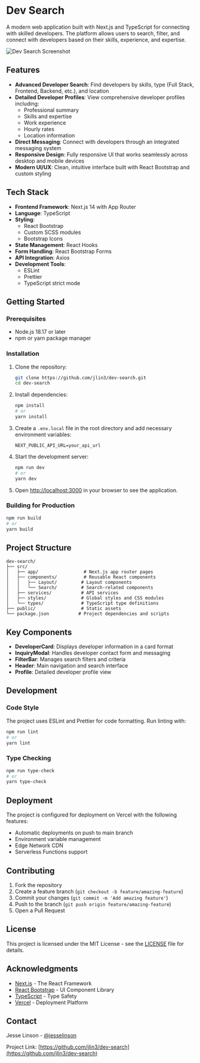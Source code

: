 # Dev Search

A modern web application built with Next.js and TypeScript for connecting with skilled developers. The platform allows users to search, filter, and connect with developers based on their skills, experience, and expertise.

![Dev Search Screenshot](public/screenshot.png)

## Features

- **Advanced Developer Search**: Find developers by skills, type (Full Stack, Frontend, Backend, etc.), and location
- **Detailed Developer Profiles**: View comprehensive developer profiles including:
  - Professional summary
  - Skills and expertise
  - Work experience
  - Hourly rates
  - Location information
- **Direct Messaging**: Connect with developers through an integrated messaging system
- **Responsive Design**: Fully responsive UI that works seamlessly across desktop and mobile devices
- **Modern UI/UX**: Clean, intuitive interface built with React Bootstrap and custom styling

## Tech Stack

- **Frontend Framework**: Next.js 14 with App Router
- **Language**: TypeScript
- **Styling**: 
  - React Bootstrap
  - Custom SCSS modules
  - Bootstrap Icons
- **State Management**: React Hooks
- **Form Handling**: React Bootstrap Forms
- **API Integration**: Axios
- **Development Tools**:
  - ESLint
  - Prettier
  - TypeScript strict mode

## Getting Started

### Prerequisites

- Node.js 18.17 or later
- npm or yarn package manager

### Installation

1. Clone the repository:
   ```bash
   git clone https://github.com/jlin3/dev-search.git
   cd dev-search
   ```

2. Install dependencies:
   ```bash
   npm install
   # or
   yarn install
   ```

3. Create a `.env.local` file in the root directory and add necessary environment variables:
   ```env
   NEXT_PUBLIC_API_URL=your_api_url
   ```

4. Start the development server:
   ```bash
   npm run dev
   # or
   yarn dev
   ```

5. Open [http://localhost:3000](http://localhost:3000) in your browser to see the application.

### Building for Production

```bash
npm run build
# or
yarn build
```

## Project Structure

```
dev-search/
├── src/
│   ├── app/                 # Next.js app router pages
│   ├── components/          # Reusable React components
│   │   ├── Layout/         # Layout components
│   │   └── Search/         # Search-related components
│   ├── services/           # API services
│   ├── styles/             # Global styles and CSS modules
│   └── types/              # TypeScript type definitions
├── public/                 # Static assets
└── package.json           # Project dependencies and scripts
```

## Key Components

- **DeveloperCard**: Displays developer information in a card format
- **InquiryModal**: Handles developer contact form and messaging
- **FilterBar**: Manages search filters and criteria
- **Header**: Main navigation and search interface
- **Profile**: Detailed developer profile view

## Development

### Code Style

The project uses ESLint and Prettier for code formatting. Run linting with:

```bash
npm run lint
# or
yarn lint
```

### Type Checking

```bash
npm run type-check
# or
yarn type-check
```

## Deployment

The project is configured for deployment on Vercel with the following features:

- Automatic deployments on push to main branch
- Environment variable management
- Edge Network CDN
- Serverless Functions support

## Contributing

1. Fork the repository
2. Create a feature branch (`git checkout -b feature/amazing-feature`)
3. Commit your changes (`git commit -m 'Add amazing feature'`)
4. Push to the branch (`git push origin feature/amazing-feature`)
5. Open a Pull Request

## License

This project is licensed under the MIT License - see the [LICENSE](LICENSE) file for details.

## Acknowledgments

- [Next.js](https://nextjs.org/) - The React Framework
- [React Bootstrap](https://react-bootstrap.github.io/) - UI Component Library
- [TypeScript](https://www.typescriptlang.org/) - Type Safety
- [Vercel](https://vercel.com) - Deployment Platform

## Contact

Jesse Linson - [@jesselinson](https://twitter.com/jesselinson)

Project Link: [https://github.com/jlin3/dev-search](https://github.com/jlin3/dev-search) 